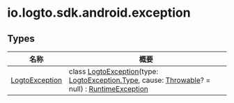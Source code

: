 # io.logto.sdk.android.exception

## Types

| 名称                                        | 概要                                                                                                                                                                                                                                                                                                                        |
| ------------------------------------------- | --------------------------------------------------------------------------------------------------------------------------------------------------------------------------------------------------------------------------------------------------------------------------------------------------------------------------- |
| [LogtoException](-logto-exception/index.md) | class [LogtoException](-logto-exception/index.md)(type: [LogtoException.Type](-logto-exception/-type/index.md), cause: [Throwable](https://kotlinlang.org/api/latest/jvm/stdlib/kotlin/-throwable/index.html)? = null) : [RuntimeException](https://developer.android.com/reference/kotlin/java/lang/RuntimeException.html) |
